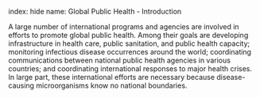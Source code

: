 index: hide
name: Global Public Health - Introduction

A large number of international programs and agencies are involved in efforts to promote global public health. Among their goals are developing infrastructure in health care, public sanitation, and public health capacity; monitoring infectious disease occurrences around the world; coordinating communications between national public health agencies in various countries; and coordinating international responses to major health crises. In large part, these international efforts are necessary because disease-causing microorganisms know no national boundaries.

